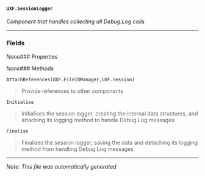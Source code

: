 #### `UXF.SessionLogger`
*Component that handles collecting all Debug.Log calls*
---
### Fields
*None*### Properties
*None*### Methods
`AttachReferences(UXF.FileIOManager,UXF.Session)`
> Provide references to other components

`Initialise`
> Initialises the session logger, creating the internal data structures, and attaching its logging method to handle Debug.Log messages

`Finalise`
> Finalises the session logger, saving the data and detaching its logging method from handling Debug.Log messages

---
*Note: This file was automatically generated*
